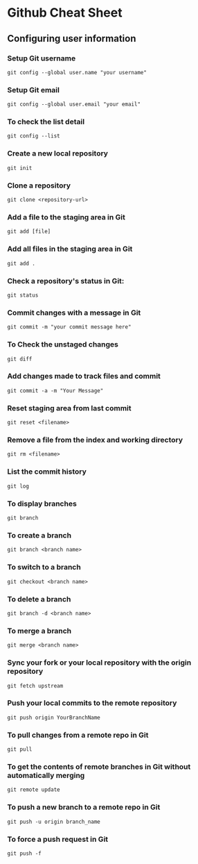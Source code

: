 # Github Cheat Sheet

## Configuring user information

### Setup Git username
```
git config --global user.name "your username"
```

### Setup Git email
```
git config --global user.email "your email"
```

### To check the list detail
```
git config --list
```

### Create a new local repository
```
git init
```

### Clone a repository
```
git clone <repository-url>
```

### Add a file to the staging area in Git
```
git add [file]
```

### Add all files in the staging area in Git
```
git add .
```

### Check a repository's status in Git:
```
git status
```

### Commit changes with a message in Git
```
git commit -m "your commit message here"
```

### To Check the unstaged changes
```
git diff
```

### Add changes made to track files and commit
```
git commit -a -m "Your Message"
```

### Reset staging area from last commit
```
git reset <filename>
```

### Remove a file from the index and working directory
```
git rm <filename>
```

### List the commit history
```
git log
```

### To display branches
```
git branch
```

### To create a branch
```
git branch <branch name>
```

### To switch to a branch
```
git checkout <branch name>
```

### To delete a branch
```
git branch -d <branch name>
```

### To merge a branch
```
git merge <branch name>
```
### Sync your fork or your local repository with the origin repository
```
git fetch upstream
```

### Push your local commits to the remote repository
```
git push origin YourBranchName
```

### To pull changes from a remote repo in Git
```
git pull
```

### To get the contents of remote branches in Git without automatically merging
```
git remote update
```

### To push a new branch to a remote repo in Git
```
git push -u origin branch_name
```

### To force a push request in Git
```
git push -f
```

